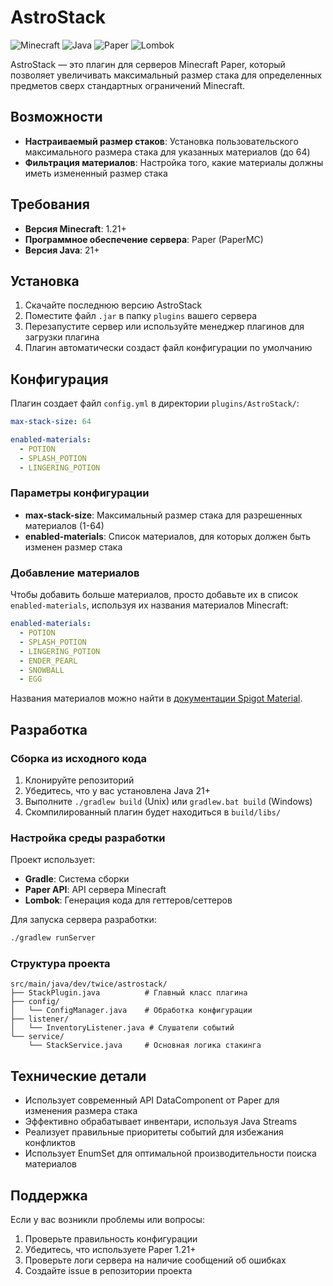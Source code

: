 # AstroStack

![Minecraft](https://img.shields.io/badge/Minecraft-1.21+-green?style=flat&logo=minecraft)
![Java](https://img.shields.io/badge/Java-21+-orange?style=flat&logo=openjdk)
![Paper](https://img.shields.io/badge/Paper-API-blue?style=flat)
![Lombok](https://img.shields.io/badge/Lombok-red?style=flat)

AstroStack — это плагин для серверов Minecraft Paper, который позволяет увеличивать максимальный размер стака для определенных предметов сверх стандартных ограничений Minecraft.

## Возможности

- **Настраиваемый размер стаков**: Установка пользовательского максимального размера стака для указанных материалов (до 64)
- **Фильтрация материалов**: Настройка того, какие материалы должны иметь измененный размер стака

## Требования

- **Версия Minecraft**: 1.21+
- **Программное обеспечение сервера**: Paper (PaperMC)
- **Версия Java**: 21+

## Установка

1. Скачайте последнюю версию AstroStack
2. Поместите файл `.jar` в папку `plugins` вашего сервера
3. Перезапустите сервер или используйте менеджер плагинов для загрузки плагина
4. Плагин автоматически создаст файл конфигурации по умолчанию

## Конфигурация

Плагин создает файл `config.yml` в директории `plugins/AstroStack/`:

```yaml
max-stack-size: 64

enabled-materials:
  - POTION
  - SPLASH_POTION
  - LINGERING_POTION
```

### Параметры конфигурации

- **max-stack-size**: Максимальный размер стака для разрешенных материалов (1-64)
- **enabled-materials**: Список материалов, для которых должен быть изменен размер стака

### Добавление материалов

Чтобы добавить больше материалов, просто добавьте их в список `enabled-materials`, используя их названия материалов Minecraft:

```yaml
enabled-materials:
  - POTION
  - SPLASH_POTION
  - LINGERING_POTION
  - ENDER_PEARL
  - SNOWBALL
  - EGG
```

Названия материалов можно найти в [документации Spigot Material](https://hub.spigotmc.org/javadocs/spigot/org/bukkit/Material.html).

## Разработка

### Сборка из исходного кода

1. Клонируйте репозиторий
2. Убедитесь, что у вас установлена Java 21+
3. Выполните `./gradlew build` (Unix) или `gradlew.bat build` (Windows)
4. Скомпилированный плагин будет находиться в `build/libs/`

### Настройка среды разработки

Проект использует:
- **Gradle**: Система сборки
- **Paper API**: API сервера Minecraft
- **Lombok**: Генерация кода для геттеров/сеттеров

Для запуска сервера разработки:
```bash
./gradlew runServer
```

### Структура проекта

```
src/main/java/dev/twice/astrostack/
├── StackPlugin.java          # Главный класс плагина
├── config/
│   └── ConfigManager.java    # Обработка конфигурации
├── listener/
│   └── InventoryListener.java # Слушатели событий
└── service/
    └── StackService.java     # Основная логика стакинга
```

## Технические детали

- Использует современный API DataComponent от Paper для изменения размера стака
- Эффективно обрабатывает инвентари, используя Java Streams
- Реализует правильные приоритеты событий для избежания конфликтов
- Использует EnumSet для оптимальной производительности поиска материалов

## Поддержка

Если у вас возникли проблемы или вопросы:
1. Проверьте правильность конфигурации
2. Убедитесь, что используете Paper 1.21+
3. Проверьте логи сервера на наличие сообщений об ошибках
4. Создайте issue в репозитории проекта
